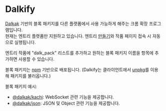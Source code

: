 # Dalkify
[Dalkak](https://github.com/gnlow/Dalkak/) 기반의 블록 패키지를 다른 플랫폼에서 사용 가능하게 해주는 크롬 확장 프로그램입니다.  
현재는 엔트리 플랫폼만 지원하고 있습니다.
엔트리 [만들기](https://playentry.org/ws)와 작품 페이지 접속 시 자동으로 실행됩니다.

엔트리 작품에 "dalk_pack" 리스트를 추가하고 원하는 블록 패키지 이름을 항목에 추가하면 사용할 수 있습니다.

블록 패키지는 [npm](https://npm.im/) 기반으로 배포됩니다. (Dalkify는 클라이언트에서 [unpkg](https://unpkg.com)를 이용해 패키지를 불러옵니다.)

블록 패키지 예시:
- [@dalkak/kachi](https:/github.com/Dalkak/Kachi/): WebSocket 관련 기능을 제공합니다.
- [@dalkak/json](https:/github.com/Dalkak/JSON/): JSON 및 Object 관련 기능을 제공합니다.
